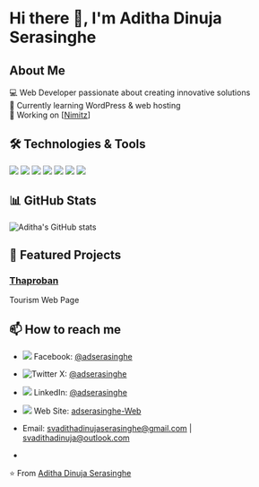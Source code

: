 # Hi there 👋, I'm Aditha Dinuja Serasinghe

## About Me
💻 Web Developer passionate about creating innovative solutions  
🌱 Currently learning WordPress & web hosting  
🔭 Working on [[Nimitz](https://nimitz.lk/)]    

## 🛠️ Technologies & Tools
![](https://img.shields.io/badge/Code-HTML5-informational?style=flat&logo=html5&logoColor=white&color=E34F26)
![](https://img.shields.io/badge/Code-CSS3-informational?style=flat&logo=css3&logoColor=white&color=1572B6)
![](https://img.shields.io/badge/Code-JavaScript-informational?style=flat&logo=javascript&logoColor=white&color=F7DF1E)
![](https://img.shields.io/badge/Code-PHP-777BB4?style=flat&logo=php&logoColor=white)
![](https://img.shields.io/badge/WordPress-21759B?style=flat&logo=wordpress&logoColor=white)
![](https://img.shields.io/badge/Cloud-GCP-4285F4?style=flat&logo=google-cloud&logoColor=white)
![](https://img.shields.io/badge/Cloud-AWS-232F3E?style=flat&logo=aws-amazon&logoColor=white)



## 📊 GitHub Stats
![Aditha's GitHub stats](https://github-readme-stats.vercel.app/api?username=adserasinghe&show_icons=true&theme=radical)  

## 🌟 Featured Projects
### [Thaproban](https://adserasinghe.github.io/thaproban.github.io)  
Tourism Web Page  
  

## 📫 How to reach me
- ![](https://img.shields.io/badge/Facebook-Follow%20Me-1877F2?style=flat&logo=facebook&logoColor=white) Facebook: [@adserasinghe](https://facebook.com/adserasinghe)
- ![Twitter](https://img.shields.io/badge/Twitter-Follow%20Me-1DA1F2?style=flat&logo=Twitter&logoColor=white) X: [@adserasinghe](https://x.com/adserasinghe)
- ![](https://img.shields.io/badge/LinkedIn-Follow%20Me-0077B5?style=flat&logo=linkedin&logoColor=white) LinkedIn: [@adserasinghe](https://www.linkedin.com/in/adserasinghe/)
- ![](https://img.shields.io/badge/Website-Visit%20Now-00aaff?style=flat&logo=google-chrome&logoColor=white) Web Site: [adserasinghe-Web](https://adserasinghe.github.io)


  
- Email: svadithadinujaserasinghe@gmail.com | svadithadinuja@outlook.com
-   

⭐️ From [Aditha Dinuja Serasinghe](https://github.com/adserasinghe)
